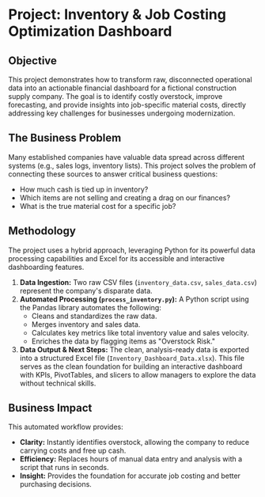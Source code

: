 # Project: Inventory & Job Costing Optimization Dashboard

## Objective
This project demonstrates how to transform raw, disconnected operational data into an actionable financial dashboard for a fictional construction supply company. The goal is to identify costly overstock, improve forecasting, and provide insights into job-specific material costs, directly addressing key challenges for businesses undergoing modernization.

## The Business Problem
Many established companies have valuable data spread across different systems (e.g., sales logs, inventory lists). This project solves the problem of connecting these sources to answer critical business questions:
- How much cash is tied up in inventory?
- Which items are not selling and creating a drag on our finances?
- What is the true material cost for a specific job?

## Methodology
The project uses a hybrid approach, leveraging Python for its powerful data processing capabilities and Excel for its accessible and interactive dashboarding features.

1.  **Data Ingestion:** Two raw CSV files (`inventory_data.csv`, `sales_data.csv`) represent the company's disparate data.
2.  **Automated Processing (`process_inventory.py`):** A Python script using the Pandas library automates the following:
    - Cleans and standardizes the raw data.
    - Merges inventory and sales data.
    - Calculates key metrics like total inventory value and sales velocity.
    - Enriches the data by flagging items as "Overstock Risk."
3.  **Data Output & Next Steps:** The clean, analysis-ready data is exported into a structured Excel file (`Inventory_Dashboard_Data.xlsx`). This file serves as the clean foundation for building an interactive dashboard with KPIs, PivotTables, and slicers to allow managers to explore the data without technical skills.

## Business Impact
This automated workflow provides:
- **Clarity:** Instantly identifies overstock, allowing the company to reduce carrying costs and free up cash.
- **Efficiency:** Replaces hours of manual data entry and analysis with a script that runs in seconds.
- **Insight:** Provides the foundation for accurate job costing and better purchasing decisions.


